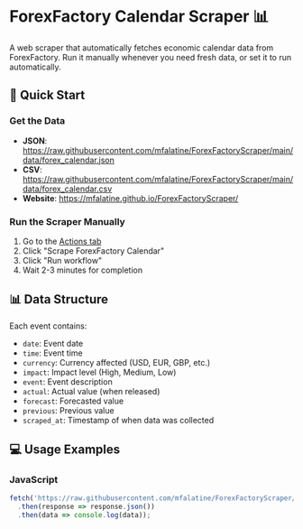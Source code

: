 # ForexFactory Calendar Scraper 📊

A web scraper that automatically fetches economic calendar data from ForexFactory. Run it manually whenever you need fresh data, or set it to run automatically.

## 🚀 Quick Start

### Get the Data
- **JSON**: https://raw.githubusercontent.com/mfalatine/ForexFactoryScraper/main/data/forex_calendar.json
- **CSV**: https://raw.githubusercontent.com/mfalatine/ForexFactoryScraper/main/data/forex_calendar.csv
- **Website**: https://mfalatine.github.io/ForexFactoryScraper/

### Run the Scraper Manually
1. Go to the [Actions tab](https://github.com/mfalatine/ForexFactoryScraper/actions)
2. Click "Scrape ForexFactory Calendar"
3. Click "Run workflow"
4. Wait 2-3 minutes for completion

## 📊 Data Structure

Each event contains:
- `date`: Event date
- `time`: Event time
- `currency`: Currency affected (USD, EUR, GBP, etc.)
- `impact`: Impact level (High, Medium, Low)
- `event`: Event description
- `actual`: Actual value (when released)
- `forecast`: Forecasted value
- `previous`: Previous value
- `scraped_at`: Timestamp of when data was collected

## 💻 Usage Examples

### JavaScript
```javascript
fetch('https://raw.githubusercontent.com/mfalatine/ForexFactoryScraper/main/data/forex_calendar.json')
  .then(response => response.json())
  .then(data => console.log(data));
